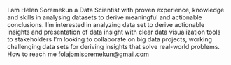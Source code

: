 I am Helen Soremekun a Data Scientist with proven experience, knowledge and skills in analysing datasets to derive meaningful and actionable conclusions.
I’m interested in analyzing data set to derive actionable insights and presentation of data insight with clear data visualization tools to stakeholders
I’m looking to collaborate on big data projects, working challenging data sets for deriving insights that solve real-world problems. How to reach me folajomisoremekun@gmail.com

<!---
helen-oy/helen-oy is a ✨ special ✨ repository because its `README.md` (this file) appears on your GitHub profile.
You can click the Preview link to take a look at your changes.
--->
